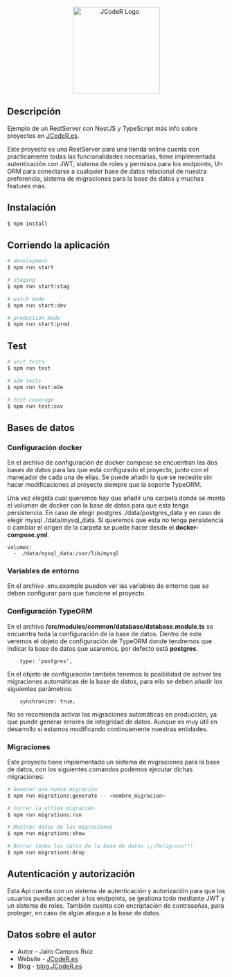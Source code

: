 <p align="center">
  <a href="https://blog.jcoder.es/" target="blank"><img src="https://jcoderbucket.s3.eu-west-2.amazonaws.com/Logo/logo512.png" width="200" alt="JCodeR Logo" /></a>
</p>

## Descripción

Ejemplo de un RestServer con NestJS y TypeScript más info sobre proyectos en [JCodeR.es](https://blog.jcoder.es).

Este proyecto es una RestServer para una tienda online cuenta con prácticamente todas las funcionalidades necesarias,
tiene implementada autenticación con JWT, sistema de roles y permisos para los endpoints, Un ORM para conectarse a cualquier
base de datos relacional de nuestra preferencia, sistema de migraciones para la base de datos y muchas features más.

## Instalación

```bash
$ npm install
```

## Corriendo la aplicación

```bash
# development
$ npm run start

# staging
$ npm run start:stag

# watch mode
$ npm run start:dev

# production mode
$ npm run start:prod
```

## Test

```bash
# unit tests
$ npm run test

# e2e tests
$ npm run test:e2e

# test coverage
$ npm run test:cov
```

## Bases de datos

### Configuración docker

En el archivo de configuración de docker compose se encuentran las dos bases de datos para las que está configurado
el proyecto, junto con el manejador de cada una de ellas.
Se puede añadir la que se necesite sin hacer modificaciones al proyecto siempre que la soporte TypeORM.

Una vez elegida cual queremos hay que añadir una carpeta donde se monta el volumen de docker con la base de datos
para que esta tenga persistencia. En caso de elegir postgres ./data/postgres_data y en caso de elegir mysql ./data/mysql_data.
Si queremos que esta no tenga persistencia o cambiar el origen de la carpeta se puede hacer desde el **docker-compose.yml**.

```
volumes:
  - ./data/mysql_data:/var/lib/mysql
```

### Variables de entorno

En el archivo .env.example pueden ver las variables de entorno que se deben configurar para que funcione el proyecto.

### Configuración TypeORM

En el archivo **/src/modules/common/database/database.module.ts** se encuentra toda la configuración de la base de datos.
Dentro de este veremos el objeto de configuración de TypeORM donde tendremos que indicar la base de datos que usaremos,
por defecto está **postgres**.

```
    type: 'postgres',
```

En el objeto de configuración también tenemos la posibilidad de activar las migraciones automáticas de la base de datos,
para ello se deben añadir los siguientes parámetros:

```
    synchronize: true,
```
No se recomienda activar las migraciones automáticas en producción, ya que puede generar errores de integridad de datos.
Aunque es muy útil en desarrollo si estamos modificando continuamente nuestras entidades.

### Migraciones

Este proyecto tiene implementado un sistema de migraciones para la base de datos, con los siguientes comandos podemos
ejecutar dichas migraciones:

```bash
# Generar una nueva migración
$ npm run migrations:generate -- <nombre_migracion>

# Correr la ultima migración
$ npm run migrations:run

# Mostrar datos de las migraciones
$ npm run migrations:show

# Borrar todos los datos de la base de datos ¡¡¡Peligroso!!!
$ npm run migrations:drop
```

## Autenticación y autorización

Esta Api cuenta con un sistema de autenticación y autorización para que los usuarios puedan acceder a los endpoints,
se gestiona todo mediante JWT y un sistema de roles. También cuenta con encriptación de contraseñas, para proteger,
en caso de algún ataque a la base de datos.

## Datos sobre el autor

- Autor - Jairo Campos Ruiz
- Website - [JCodeR.es](https://jcoder.es)
- Blog - [blog.JCodeR.es](https://blog.jcoder.es)
